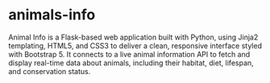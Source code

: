 # animals-info
Animal Info is a Flask-based web application built with Python, using Jinja2 templating, HTML5, and CSS3 to deliver a clean, responsive interface styled with Bootstrap 5. It connects to a live animal information API to fetch and display real-time data about animals, including their habitat, diet, lifespan, and conservation status.
